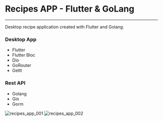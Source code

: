 # Recipes APP - Flutter & GoLang
---
Desktop recipe application created with Flutter and Golang.

### Desktop App
- Flutter
- Flutter Bloc
- Dio
- GoRouter
- GetIt

### Rest API
- Golang
- Gin
- Gorm

![recipes_app_001](https://github.com/Geomoon/recipes-app/assets/61089026/09d196b7-5a95-46da-927f-82a4c0870efa)
![recipes_app_002](https://github.com/Geomoon/recipes-app/assets/61089026/20b2b58c-ade8-4066-9072-70a73fa80cbe)
